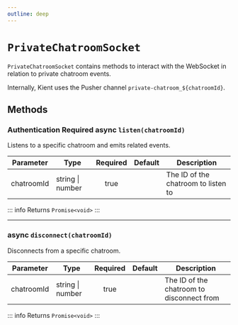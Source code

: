 ```yaml
---
outline: deep
---
```


# `PrivateChatroomSocket`

`PrivateChatroomSocket` contains methods to interact with the WebSocket in relation to private chatroom events.

Internally, Kient uses the Pusher channel `private-chatroom_${chatroomId}`.

## Methods

### <Badge type="warning">Authentication Required</Badge> <Badge type="tip">async</Badge> `listen(chatroomId)`

Listens to a specific chatroom and emits related events.


| Parameter  | Type             | Required | Default | Description                         |
| ---------- | ---------------- | :------: | ------- | ----------------------------------- |
| chatroomId | string \| number |   true   |         | The ID of the chatroom to listen to |

::: info Returns
`Promise<void>`
:::

***

### <Badge type="tip">async</Badge> `disconnect(chatroomId)`

Disconnects from a specific chatroom.

| Parameter  | Type             | Required | Default | Description                               |
| ---------- | ---------------- | :------: | ------- | ----------------------------------------- |
| chatroomId | string \| number |   true   |         | The ID of the chatroom to disconnect from |

::: info Returns
`Promise<void>`
:::

